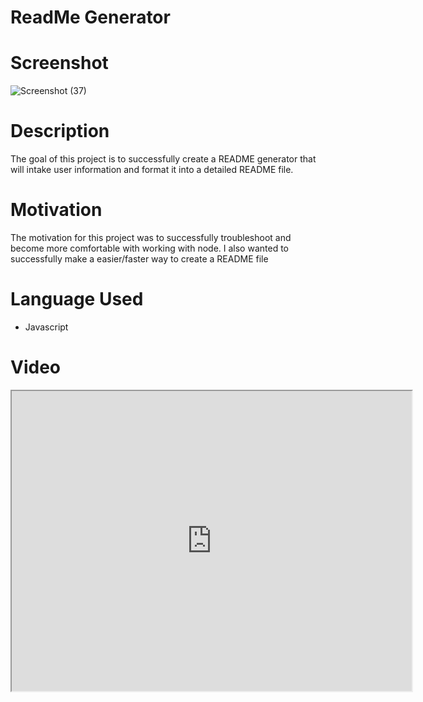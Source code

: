 # ReadMe Generator

# Screenshot 
![Screenshot (37)](https://user-images.githubusercontent.com/100052698/202377663-c4897387-1a5c-49c4-8380-cfd9d368b9bf.png)

# Description
The goal of this project is to successfully create a README generator that will intake user information and format it into a detailed README file. 

# Motivation
The motivation for this project was to successfully troubleshoot and become more comfortable with working with node. I also wanted to successfully make a easier/faster way to create a README file

# Language Used
* Javascript

# Video 
<iframe src="https://drive.google.com/file/d/1sJ67Ydx6m-1F5RpQHhpPw-nrHIOSoJYC/preview" width="640" height="480"></iframe> 
